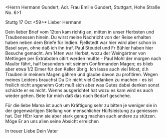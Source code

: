 <Herrn Hermann Gundert, Adr. Frau Emilie Gundert, Stuttgart, Hohe Straße No. 6>1

 Stuttg 17 Oct <59>*
Lieber Hermann

Dein lieber Brief vom 12ten kam richtig an, mitten in unser Herbsten und Traubenessen hinein. Du wirst meine Nachricht von der Reise erhalten haben neben dem Briefe für Indien. Fjellstedt war hier wird aber schon in Basel seyn, ohne daß ich ihn traf. Paul Steudel und Fr Bühler haben hier Besuche gemacht. Am 14ten war Herbst, wozu der Weingärtner von Mettingen per Extraboten citirt werden mußte - Paul Mohl der morgen nach Maulbr fährt, half besonders mit seinem Confirmanden Magen; es blieb aber etwa 1/2 Eimer für den Keller übrig. Ich lasse auch viel Most, d.h Trauben in meinem Magen gähren und glaube davon zu profitiren. Wegen meines Leidens brauchst Du Dir nicht viel Gedanken zu machen - es ist freilich nicht angenehm Gott muß sich aber was Gutes dabei denken sonst schickte er es nicht. Wenns ausgerichtet hat wozu es kam wird es auch wieder gehen. Bete für mich daß das nach Bedarf geschehe.

Für die liebe Mama ist auch um Kräftigung sehr zu bitten je weniger sie in der gegenwärtigen Stellung von menschlicher Hülfsleistung zu geniessen hat. Der HErr kann sie aber stark genug machen auch andere zu stützen. Möge Er an uns allen seine Absicht erreichen

 In treuer Liebe
 Dein Vater

